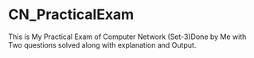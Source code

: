 # CN_PracticalExam
This is My Practical Exam of Computer Network (Set-3)Done by Me with Two questions solved along with explanation and Output. 
